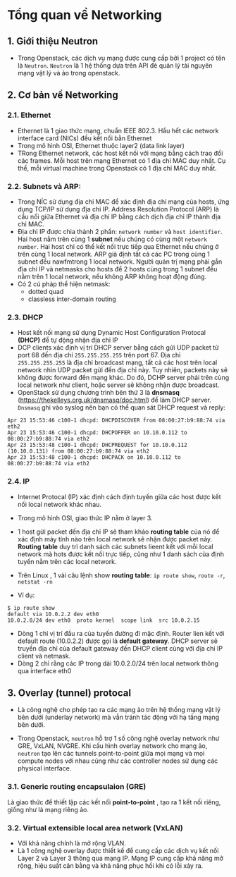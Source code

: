 # Tổng quan về Networking 

## 1. Giới thiệu Neutron

- Trong Openstack, các dịch vụ mạng được cung cấp bởi 1 project có tên là `Neutron`. `Neutron` là 1 hệ thống dựa trên API đẻ quản lý tài nguyên mạng vật lý và ảo trong openstack.

## 2. Cơ bản về Networking

### 2.1. Ethernet

- Ethernet là 1 giao thức mạng, chuẩn IEEE 802.3. Hầu hết các network interface card (NICs) đều kết nối bằn Ethernet
- Trong mô hình OSI, Ethernet thuộc layer2 (data link layer)
- TRong Ethernet network, các host kết nối với mạng bằng cách trao đổi các frames. Mỗi host trên mạng Ethernet có 1 địa chỉ MAC duy nhất. Cụ thể, mỗi virtual machine trong Openstack có 1 địa chỉ MAC duy nhất.

### 2.2. Subnets và ARP:
 - Trong NÍC sử dụng địa chỉ MAC để xác định địa chỉ mạng của hosts, ứng dụng TCP/IP sử dụng địa chỉ IP. Address Resolution Protocol (ARP) là cầu nối giữa Ethernet và địa chỉ IP bằng cách dịch địa chỉ IP thành địa chỉ MAC.
- Địa chỉ IP được chia thành 2 phần: `network number` và `host identifier`. Hai host nằm trên cùng 1 **subnet** nếu chúng có cùng một `network number`. Hai host chỉ có thể kết nối trực tiếp qua Ethernet nếu chúng ở trên cùng 1 local network. ARP giả định tất cả các PC trong cùng 1 subnet đều nawfmtrong 1 local network. Người quản trị mạng phải gắn địa chỉ IP và netmasks cho hosts để 2 hosts cùng trong 1 subnet đều nằm trên 1 local network, nếu không ARP không hoạt động đúng.
- Có 2 cú pháp thể hiện netmask:
  - dotted quad
  - classless inter-domain routing 

### 2.3. DHCP

- Host kết nối mạng sử dụng Dynamic Host Configuration Protocal **(DHCP)** để tự động nhận địa chỉ IP
- DCP clients xác định vị trí DHCP server bằng cách gửi UDP packet từ port 68 đến địa chỉ `255.255.255.255` trên port 67. Địa chỉ `255.255.255.255` là địa chỉ broadcast mạng, tất cả các host trên local network  nhìn UDP packet gửi đến địa chỉ này. Tuy nhiên, packets này sẽ không được forward đến mạng khác. Do đó, DCHP server phải trên cùng local network như client, hoặc server sẽ không nhận được broadcast.
- OpenStack sử dụng chương trình bên thứ 3 là **dnsmasq** (https://thekelleys.org.uk/dnsmasq/doc.html) để làm DHCP server. `Dnsmasq` ghi vào syslog nên bạn có thể quan sát DHCP request và reply:

```
Apr 23 15:53:46 c100-1 dhcpd: DHCPDISCOVER from 08:00:27:b9:88:74 via eth2
Apr 23 15:53:46 c100-1 dhcpd: DHCPOFFER on 10.10.0.112 to 08:00:27:b9:88:74 via eth2
Apr 23 15:53:48 c100-1 dhcpd: DHCPREQUEST for 10.10.0.112 (10.10.0.131) from 08:00:27:b9:88:74 via eth2
Apr 23 15:53:48 c100-1 dhcpd: DHCPACK on 10.10.0.112 to 08:00:27:b9:88:74 via eth2
```

### 2.4. IP

- Internet Protocal (IP) xác định cách định tuyến giữa các host  được kết nối local network khác nhau. 
- Trong mô hình OSI, giao thức IP nằm ở layer 3.
- 1 host gửi packet đến địa chỉ IP sẽ tham khảo **routing table** của nó để xác định máy tính nào trên local network sẽ nhận được packet này. **Routing table** duy trì danh sách các subnets lieent kết với mỗi local network mà hots được kết nối trực tiếp, cũng như 1 danh sách của định tuyến nằm trên các local network.
- Trên Linux , 1 vài câu lệnh show **routing table**: `ip route show`, `route -r`, `netstat -rn`

- Ví dụ:

```
$ ip route show
default via 10.0.2.2 dev eth0
10.0.2.0/24 dev eth0  proto kernel  scope link  src 10.0.2.15

```

- Dòng 1 chỉ vị trí đầu ra của tuyến đường đi mặc định.  Router lien kết với default route (10.0.2.2) được gọi là **default gateway**. DHCP server sẽ truyền địa chỉ của default gateway đến DHCP client cùng với địa chỉ IP client và netmask.
- Dòng 2 chỉ rằng các IP trong dải 10.0.2.0/24 trên local network thông qua interface eth0

## 3. Overlay (tunnel) protocal

- Là công nghệ cho phép tạo ra các mạng ảo trên hệ thống mạng vật lý bên dưới (underlay network) mà vẫn tránh tác động với hạ tầng mạng bên dưới.

- Trong Openstack, `neutron` hỗ trợ 1 số công nghệ overlay network như GRE, VxLAN, NVGRE. Khi cấu hình overlay network cho mạng ảo, `neutron` tạo lên các tunnels point-to-point giữa mọi mạng và mọi compute nodes với nhau cũng như các controller nodes sử dụng các physical interface. 

### 3.1. Generic routing encapsulaion (GRE)

Là giao thức để thiết lập các kết nối **point-to-point** , tạo ra 1 kết nối riêng, giống như là mạng riêng ảo.

### 3.2. Virtual extensible local area network (VxLAN)

- Với khả năng chính là mở rộng VLAN. 
- Là 1 công nghệ overlay được thiết kế để cung cấp các dịch vụ kết nối Layer 2 và Layer 3 thông qua mạng IP. Mạng IP cung cấp khả năng mở rộng, hiệu suất cân bằng và khả năng phục hồi khi có lỗi xảy ra. 




